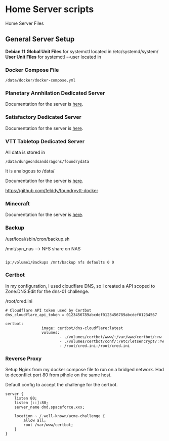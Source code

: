 # Home Server scripts
Home Server Files

## General Server Setup

**Debian 11**
**Global Unit Files** for systemctl located in /etc/systemd/system/
**User Unit Files** for systemctl --user located in

### Docker Compose File

```
/data/docker/docker-compose.yml
```

### Planetary Annhilation Dedicated Server

Documentation for the server is [here](https://planetaryannihilation.com/guides/hosting-a-local-server/).

### Satisfactory Dedicated Server

Documentation for the server is [here](https://satisfactory.fandom.com/wiki/Dedicated_servers).

### VTT Tabletop Dedicated Server

All data is stored in 

```
/data/dungeondsanddragons/foundrydata
```
It is analogous to /data/

Documentation for the server is [here](https://foundryvtt.com/article/installation/).

https://github.com/felddy/foundryvtt-docker

### Minecraft

Documentation for the server is [here](https://foundryvtt.com/article/installation/).

### Backup

/usr/local/sbin/cron/backup.sh

/mnt/syn_nas --> NFS share on NAS

```

ip:/volume1/Backups /mnt/backup nfs defaults 0 0
```
### Certbot

In my configuration, I used cloudflare DNS, so I created a API scoped to Zone:DNS:Edit for the dns-01 challenge. 

/root/cred.ini

```
# Cloudflare API token used by Certbot
dns_cloudflare_api_token = 0123456789abcdef0123456789abcdef01234567
```

```
certbot:
                image: certbot/dns-cloudflare:latest
                volumes:
                        - ./volumes/certbot/www/:/var/www/certbot/:rw
                        - ./volumes/certbot/conf/:/etc/letsencrypt/:rw
                        - /root/cred.ini:/root/cred.ini
```

### Reverse Proxy

Setup Nginx from my docker compose file to run on a bridged network. Had to deconflict port 80 from pihole on the same host.

Default config to accept the challenge for the certbot.

```
server {
    listen 80;
    listen [::]:80;
    server_name dnd.spaceforce.xxx;
    
    location ~ /.well-known/acme-challenge {
        allow all;
        root /var/www/certbot;
    }
}
```
